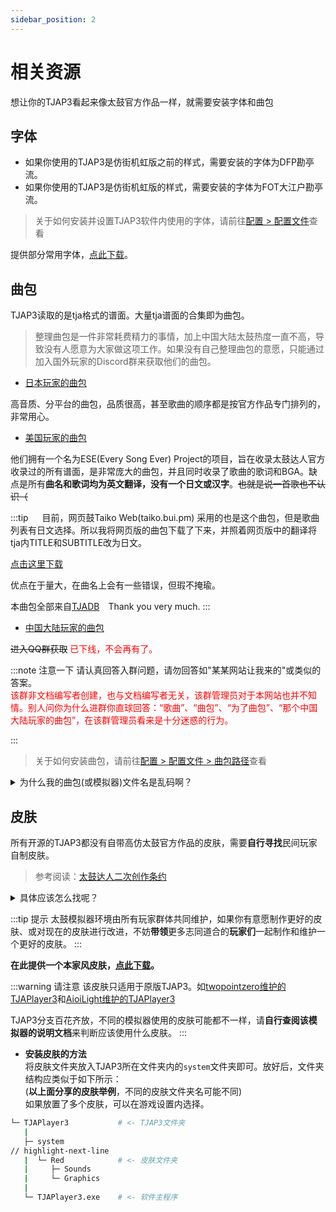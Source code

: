 ```yaml
---
sidebar_position: 2
---
```



# 相关资源
想让你的TJAP3看起来像太鼓官方作品一样，就需要安装字体和曲包

## 字体
- 如果你使用的TJAP3是仿街机虹版之前的样式，需要安装的字体为DFP勘亭流。
- 如果你使用的TJAP3是仿街机虹版的样式，需要安装的字体为FOT大江户勘亭流。
  
> 关于如何安装并设置TJAP3软件内使用的字体，请前往[配置 > 配置文件](./config_file.md#字体)查看

提供部分常用字体，[点此下载](https://wwm.lanzouw.com/iXWFG00ojnqd)。






## 曲包
TJAP3读取的是tja格式的谱面。大量tja谱面的合集即为曲包。
> 整理曲包是一件非常耗费精力的事情，加上中国大陆太鼓热度一直不高，导致没有人愿意为大家做这项工作。如果没有自己整理曲包的意愿，只能通过加入国外玩家的Discord群来获取他们的曲包。

- [日本玩家的曲包](https://discord.gg/tmbJ6uH)

高音质、分平台的曲包，品质很高，甚至歌曲的顺序都是按官方作品专门排列的，非常用心。

- [美国玩家的曲包](https://discord.gg/XHcVYKW)

他们拥有一个名为ESE(Every Song Ever) Project的项目，旨在收录太鼓达人官方收录过的所有谱面，是非常庞大的曲包，并且同时收录了歌曲的歌词和BGA。缺点是所有**曲名和歌词均为英文翻译，没有一个日文或汉字**。~~也就是说一首歌也不认识（~~

:::tip 　
目前，网页鼓Taiko Web(taiko.bui.pm) 采用的也是这个曲包，但是歌曲列表有日文选择。所以我将网页版的曲包下载了下来，并照着网页版中的翻译将tja内TITLE和SUBTITLE改为日文。

[点击这里下载](https://pan.baidu.com/s/1AdgivoXvkRjgB4-jtbg0BA?pwd=TJAP)

优点在于量大，在曲名上会有一些错误，但瑕不掩瑜。

本曲包全部来自[TJADB](https://discord.gg/XHcVYKW)　Thank you very much.
:::


- [中国大陆玩家的曲包](https://vdse.bdstatic.com//192d9a98d782d9c74c96f09db9378d93.mp4?authorization=bce-auth-v1/40f207e648424f47b2e3dfbb1014b1a5/2021-07-12T02:14:24Z/-1/host/530146520a1c89fb727fbbdb8a0e0c98ec69955459aed4b1c8e00839187536c9)

~~进入QQ群获取~~  <font color="red">已下线，不会再有了。</font><br/>

:::note 注意一下
请认真回答入群问题，请勿回答如"某某网站让我来的"或类似的答案。<br/>
<font color="red">该群非文档编写者创建，也与文档编写者无关，该群管理员对于本网站也并不知情。别人问你为什么进群你直球回答：“歌曲”、“曲包”、“为了曲包”、“那个中国大陆玩家的曲包”，在该群管理员看来是十分迷惑的行为。</font><br/>

:::

> 关于如何安装曲包，请前往[配置 > 配置文件 > 曲包路径](./config_file.md#曲包路径)查看

<details>
  <summary>为什么我的曲包(或模拟器)文件名是乱码啊？</summary>

是因为给曲包压缩的人可能是日本人，他们的系统文件名编码和中国人常用的不一样。

[有没有一种可能，这个问题的解决方法百度一搜就有？](https://www.zhihu.com/question/269325315)

文件名乱码只是影响了文件名，不影响文件内的编码，所以这个问题就算不处理，也能正常读取曲包，只是看着不好看而已。

</details>


## 皮肤
所有开源的TJAP3都没有自带高仿太鼓官方作品的皮肤，需要**自行寻找**民间玩家自制皮肤。
> 参考阅读：[太鼓达人二次创作条约](https://taiko-ch.net/ip_policy/)

<details>
  <summary>具体应该怎么找呢？</summary>
  教你们一个简单的方法。<br/>
  在YouTube上搜索【tjaplayer3 スキン】这个关键词，就会出现很多皮肤视频了，挑一个自己喜欢的即可。如果视频标题上标有【配布】的字样，就去视频简介或评论区找下载链接吧！<br/>
  当然大可灵活一些，比如想找东方皮肤就搜索【tjaplayer3 スキン 東方】这个关键字、想找偶像大师皮肤就搜索【tjaplayer3 スキン アイマス】、【tjaplayer3 スキン ミリオンライブ】(百万)或者【tjaplayer3 スキン シンデレラガールズ】(灰姑娘)<br/>以此类推。
</details>

:::tip 提示
太鼓模拟器环境由所有玩家群体共同维护，如果你有意愿制作更好的皮肤、或对现在的皮肤进行改进，不妨**带领**更多志同道合的**玩家们**一起制作和维护一个更好的皮肤。
:::


**在此提供一个本家风皮肤，[点此下载](https://wwm.lanzouw.com/i7kA200okhqd)。**

:::warning 请注意
该皮肤只适用于原版TJAP3。如[twopointzero维护的TJAPlayer3](https://github.com/twopointzero/TJAPlayer3)和[AioiLight维护的TJAPlayer3](https://github.com/AioiLight/TJAPlayer3)

TJAP3分支百花齐放，不同的模拟器使用的皮肤可能都不一样，请**自行查阅该模拟器的说明文档**来判断应该使用什么皮肤。
:::

- **安装皮肤的方法**<br/>
将皮肤文件夹放入TJAP3所在文件夹内的`system`文件夹即可。放好后，文件夹结构应类似于如下所示：<br/>(**以上面分享的皮肤举例**，不同的皮肤文件夹名可能不同)<br/>
如果放置了多个皮肤，可以在游戏设置内选择。

```sh
└─ TJAPlayer3           # <- TJAP3文件夹
   | 
   ├─ system
// highlight-next-line
   |  └─ Red            # <- 皮肤文件夹
   |     ├─ Sounds
   |     └─ Graphics
   |  
   └─ TJAPlayer3.exe    # <- 软件主程序
```